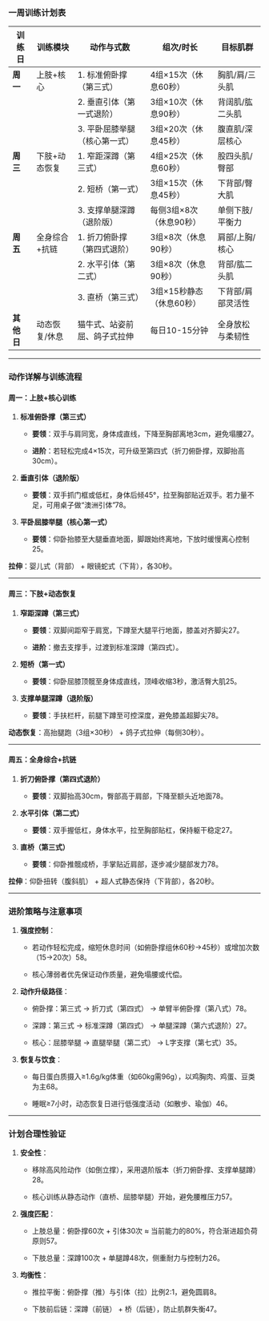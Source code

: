 
### **一周训练计划表**

|**训练日**|**训练模块**|**动作与式数**|**组次/时长**|**目标肌群**|
|---|---|---|---|---|
|**周一**|上肢+核心|1. 标准俯卧撑（第三式）|4组×15次（休息60秒）|胸肌/肩/三头肌|
|||2. 垂直引体（第一式退阶）|3组×10次（休息90秒）|背阔肌/肱二头肌|
|||3. 平卧屈膝举腿（核心第一式）|3组×20次（休息45秒）|腹直肌/深层核心|
|**周三**|下肢+动态恢复|1. 窄距深蹲（第三式）|4组×25次（休息60秒）|股四头肌/臀部|
|||2. 短桥（第一式）|3组×15次（休息45秒）|下背部/臀大肌|
|||3. 支撑单腿深蹲（退阶版）|每侧3组×8次（休息90秒）|单侧下肢/平衡力|
|**周五**|全身综合+抗链|1. 折刀俯卧撑（第四式退阶）|3组×8次（休息90秒）|肩部/上胸/核心|
|||2. 水平引体（第二式）|3组×8次（休息90秒）|背部/肱二头肌|
|||3. 直桥（第三式）|3组×15秒静态（休息60秒）|下背部/肩部灵活性|
|**其他日**|动态恢复/休息|猫牛式、站姿前屈、鸽子式拉伸|每日10-15分钟|全身放松与柔韧性|

---

### **动作详解与训练流程**

#### **周一：上肢+核心训练**

1. **标准俯卧撑（第三式）**
    
    - **要领**：双手与肩同宽，身体成直线，下降至胸部离地3cm，避免塌腰27。
        
    - **进阶**：若轻松完成4×15次，可升级至第四式（折刀俯卧撑，双脚抬高30cm）。
        
2. **垂直引体（退阶版）**
    
    - **要领**：双手抓门框或低杠，身体后倾45°，拉至胸部贴近双手。若力量不足，可用桌子做“澳洲引体”78。
        
3. **平卧屈膝举腿（核心第一式）**
    
    - **要领**：仰卧抬膝至大腿垂直地面，脚跟始终离地，下放时缓慢离心控制25。
        

**拉伸**：婴儿式（背部） + 眼镜蛇式（下背），各30秒。

---

#### **周三：下肢+动态恢复**

1. **窄距深蹲（第三式）**
    
    - **要领**：双脚间距窄于肩宽，下蹲至大腿平行地面，膝盖对齐脚尖27。
        
    - **进阶**：撤去支撑手，过渡到标准深蹲（第四式）。
        
2. **短桥（第一式）**
    
    - **要领**：仰卧屈膝顶髋至身体成直线，顶峰收缩3秒，激活臀大肌25。
        
3. **支撑单腿深蹲（退阶版）**
    
    - **要领**：手扶栏杆，前腿下蹲至可控深度，避免膝盖超脚尖78。
        

**动态恢复**：高抬腿跑（3组×30秒） + 鸽子式拉伸（每侧30秒）。

---

#### **周五：全身综合+抗链**

1. **折刀俯卧撑（第四式退阶）**
    
    - **要领**：双脚抬高30cm，臀部高于肩部，下降至额头近地面78。
        
2. **水平引体（第二式）**
    
    - **要领**：双手握低杠，身体水平，拉至胸部贴杠，保持躯干稳定27。
        
3. **直桥（第三式）**
    
    - **要领**：仰卧推髋成桥，手掌贴近肩部，逐步减少腿部发力78。
        

**拉伸**：仰卧扭转（腹斜肌） + 超人式静态保持（下背部），各20秒。

---

### **进阶策略与注意事项**

1. **强度控制**：
    
    - 若动作轻松完成，缩短休息时间（如俯卧撑组休60秒→45秒）或增加次数（15→20次）58。
        
    - 核心薄弱者优先保证动作质量，避免塌腰或代偿。
        
2. **动作升级路径**：
    
    - 俯卧撑：第三式 → 折刀式（第四式） → 单臂半俯卧撑（第八式）78。
        
    - 深蹲：第三式 → 标准深蹲（第四式） → 单腿深蹲（第六式退阶）27。
        
    - 核心：屈膝举腿 → 直腿举腿（第二式） → L字支撑（第七式）35。
        
3. **恢复与饮食**：
    
    - 每日蛋白质摄入≥1.6g/kg体重（如60kg需96g），以鸡胸肉、鸡蛋、豆类为主68。
        
    - 睡眠≥7小时，动态恢复日进行低强度活动（如散步、瑜伽）46。
        

---

### **计划合理性验证**

1. **安全性**：
    
    - 移除高风险动作（如倒立撑），采用退阶版本（折刀俯卧撑、支撑单腿蹲）28。
        
    - 核心训练从静态动作（直桥、屈膝举腿）开始，避免腰椎压力57。
        
2. **强度匹配**：
    
    - 上肢总量：俯卧撑60次 + 引体30次 ≈ 当前能力的80%，符合渐进超负荷原则57。
        
    - 下肢总量：深蹲100次 + 单腿蹲48次，侧重耐力与控制力26。
        
3. **均衡性**：
    
    - 推拉平衡：俯卧撑（推）与引体（拉）比例2:1，避免圆肩8。
        
    - 下肢前后链：深蹲（前链） + 桥（后链），防止肌群失衡47。